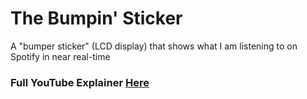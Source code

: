 # The Bumpin' Sticker
A "bumper sticker" (LCD display) that shows what I am listening to on Spotify in near real-time

### Full YouTube Explainer [Here](https://www.youtube.com/watch?v=mWRPRW6pHIY)

